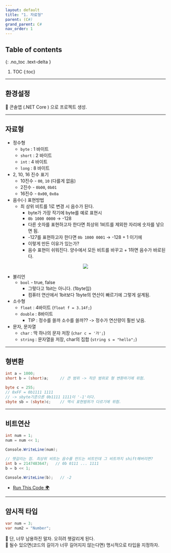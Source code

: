 ```yaml
---
layout: default
title: "1. 자료형"
parent: (C#)
grand_parent: C#
nav_order: 1
---
```


## Table of contents
{: .no_toc .text-delta }

1. TOC
{:toc}

---

## 환경설정

👑 콘솔앱 (.NET Core ) 으로 프로젝트 생성.

---

## 자료형

* 정수형
    * `byte` : 1 바이트
    * `short` : 2 바이트
    * `int` : 4 바이트
    * `long` : 8 바이트
* 2, 10, 16 진수 표기
    * 10진수 - `00`, `10` (다를게 없음)
    * 2진수 - `0b00`, `0b01`
    * 16진수 - `0x00`, `0x0a`
* 음수(-) 표현방법
    * 최 상위 비트를 1로 변경 시 음수가 된다.
        * byte가 가장 작기에 byte를 예로 표현시
        * `0b 1000 0000` -> -128
        * 다른 숫자를 표현하고자 한다면 최상위 1비트를 제외한 자리에 숫자를 넣으면 됨.
        * -127를 표현하고자 한다면 `0b 1000 0001` -> -128 + 1 이기에
        * 이렇게 만든 이유가 있는가?
        * 음수 표현이 쉬워진다. 양수에서 모든 비트를 바꾸고 + 1하면 음수가 바로된다.

<p align="center">
  <img src="https://taehyungs-programming-blog.github.io/blog/assets/images/C#/C#/C#-1-1.png"/>
</p>

* 불리언
    * `bool` - true, false 
        * 그렇다고 1bit는 아니다. (1byte임)
        * 컴퓨터 연산에서 1bit보다 1byte의 연산이 빠르기에 그렇게 설계됨.
* 소수형
    * `float` : 4바이트 (`float f = 3.14f;`)
    * `double` : 8바이트
        * TIP : 정수를 쓸까 소수를 쓸까?? -> 정수가 연산량이 훨씬 낮음.
* 문자, 문자열
    * `char` : 딱 하나의 문자 저장 (`char c = '가';`)
    * `string` : 문자열을 저장, char의 집합 (`string s = "hello";`)

---

## 형변환

```C#
int a = 1000;
short b = (short)a;     // 큰 범위 -> 작은 범위로 형 변환하기에 위험.

byte c = 255;
// 0xFF = 0b1111 1111
// -> sbyte기준으론 0b1111 1111이 '-1'이다.
sbyte sb = (sbyte)c;    // 역시 표현범위가 다르기에 위험.
```

---

## 비트연산

```C#
int num = 1;
num = num << 1;

Console.WriteLine(num);

// 헷갈리는 점. 최상위 비트는 음수를 만드는 비트인데 그 비트까지 shift해버리면?
int b = 2147483647;   // 0b 0111 ... 1111
b = b << 1;

Console.WriteLine(b);   // -2
```

* [Run This Code 🌍](https://ideone.com/zPRDpW)

---

## 암시적 타입

```C#
var num = 3;
var num2 = "Number";
```

👑 단, 너무 남용하진 말자. 오히려 헷갈리게 된다.<br>
👑 될수 있으면(코드의 길이가 너무 길어지지 않는다면) 명시적으로 타입을 지정하자.